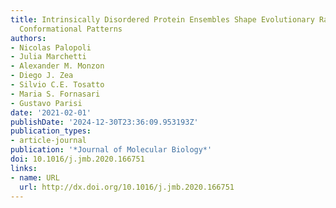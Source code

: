 ```yaml
---
title: Intrinsically Disordered Protein Ensembles Shape Evolutionary Rates Revealing
  Conformational Patterns
authors:
- Nicolas Palopoli
- Julia Marchetti
- Alexander M. Monzon
- Diego J. Zea
- Silvio C.E. Tosatto
- Maria S. Fornasari
- Gustavo Parisi
date: '2021-02-01'
publishDate: '2024-12-30T23:36:09.953193Z'
publication_types:
- article-journal
publication: '*Journal of Molecular Biology*'
doi: 10.1016/j.jmb.2020.166751
links:
- name: URL
  url: http://dx.doi.org/10.1016/j.jmb.2020.166751
---
```

